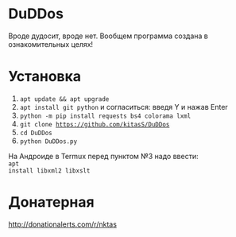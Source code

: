 # DuDDos
Вроде дудосит, вроде нет. Вообщем программа создана в ознакомительных целях!

# Установка
1. <code>apt update && apt upgrade</code>
2. <code>apt install git python</code> и согласиться: введя Y и нажав Enter
3. <code>python -m pip install requests bs4 colorama lxml</code>
4. <code>git clone https://github.com/kitasS/DuDDos</code>
5. <code>cd DuDDos</code>
6. <code>python DuDDos.py</code>

На Андроиде в Termux перед пунктом №3 надо ввести:<br>
<code>apt install libxml2 libxslt</code>


# Донатерная
http://donationalerts.com/r/nktas
